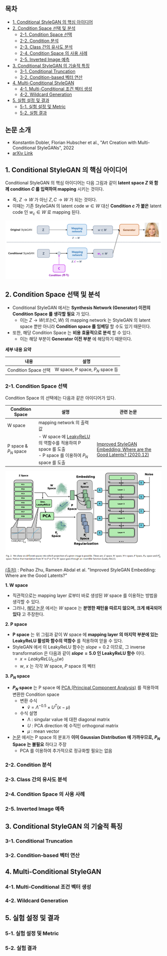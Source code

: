 
## 목차

* [1. Conditional StyleGAN 의 핵심 아이디어](#1-conditional-stylegan-의-핵심-아이디어)
* [2. Condition Space 선택 및 분석](#2-condition-space-선택-및-분석)
  * [2-1. Condition Space 선택](#2-1-condition-space-선택)
  * [2-2. Condition 분석](#2-2-condition-분석)
  * [2-3. Class 간의 유사도 분석](#2-3-class-간의-유사도-분석)
  * [2-4. Condition Space 의 사용 사례](#2-4-condition-space-의-사용-사례)
  * [2-5. Inverted Image 예측](#2-5-inverted-image-예측)
* [3. Conditional StyleGAN 의 기술적 특징](#3-conditional-stylegan-의-기술적-특징)
  * [3-1. Conditional Truncation](#3-1-conditional-truncation)
  * [3-2. Condition-based 벡터 연산](#3-2-condition-based-벡터-연산)
* [4. Multi-Conditional StyleGAN](#4-multi-conditional-stylegan)
  * [4-1. Multi-Conditional 조건 벡터 생성](#4-1-multi-conditional-조건-벡터-생성)
  * [4-2. Wildcard Generation](#4-2-wildcard-generation)
* [5. 실험 설정 및 결과](#5-실험-설정-및-결과)
  * [5-1. 실험 설정 및 Metric](#5-1-실험-설정-및-metric)
  * [5-2. 실험 결과](#5-2-실험-결과)

## 논문 소개

* Konstantin Dobler, Florian Hubscher et al., "Art Creation with Multi-Conditional StyleGANs", 2022
* [arXiv Link](https://arxiv.org/pdf/2202.11777)

## 1. Conditional StyleGAN 의 핵심 아이디어

Conditional StyleGAN 의 핵심 아이디어는 다음 그림과 같이 **latent space $Z$ 와 함께 condition $C$ 를 입력하여 mapping** 시키는 것이다.

* 즉, $Z → W$ 가 아닌 $Z, C → W$ 가 되는 것이다.
* 이때는 기존 StyleGAN 의 latent code $w \in W$ 대신 **Condition $c$ 가 붙은** latent code 인 $w_c \in W$ 로 mapping 된다.

![image](../images/ConditionalStyleGAN_1.PNG)

## 2. Condition Space 선택 및 분석

* Conditional StyleGAN 에서는 **Synthesis Network (Generator) 이전의 Condition Space 를 생각할 필요** 가 있다.
  * 이는 $Z → W (또는 C,W)$ 의 mapping network 는 StyleGAN 의 latent space 뿐만 아니라 **Condition space 를 임베딩** 할 수도 있기 때문이다.
* 또한, 해당 Condition Space 는 **비용 효율적으로 분석** 할 수 있다.
  * 이는 해당 부분이 **Generator 이전 부분** 에 해당하기 때문이다.

**세부 내용 요약**

| 내용                 | 설명                              |
|--------------------|---------------------------------|
| Condition Space 선택 | W space, P space, $P_N$ space 등 |

### 2-1. Condition Space 선택

Condition Space 의 선택에는 다음과 같은 아이디어가 있다.

| Condition Space       | 설명                                                                                                                                                                 | 관련 논문                                                                                                  |
|-----------------------|--------------------------------------------------------------------------------------------------------------------------------------------------------------------|--------------------------------------------------------------------------------------------------------|
| W space               | mapping network 의 출력값                                                                                                                                              |                                                                                                        |
| P space & $P_N$ space | - W space 에 [LeakyReLU](../../AI%20Basics/Deep%20Learning%20Basics/딥러닝_기초_활성화_함수.md#2-3-relu-파생-함수들) 의 역함수를 적용하여 P space 를 도출<br>- P space 를 이용하여 $P_N$ space 를 도출 | [Improved StyleGAN Embedding: Where are the Good Latents? (2020.12)](https://arxiv.org/pdf/2012.09036) |

![image](../images/ConditionalStyleGAN_2.PNG)

[(출처)](https://arxiv.org/pdf/2012.09036) : Peihao Zhu, Rameen Abdal et al. "Improved StyleGAN Embedding: Where are the Good Latents?"

**1. W space**

* 직관적으로는 mapping layer 로부터 바로 생성된 $W$ space 를 이용하는 방법을 생각할 수 있다.
* 그러나, [해당 논문](https://arxiv.org/pdf/2012.09036) 에서는 $W$ space 는 **분명한 패턴을 따르지 않으며, 크게 왜곡되어 있다** 고 주장한다. 

**2. P space**

* **P space** 는 위 그림과 같이 W space 에 **mapping layer 의 마지막 부분에 있는 LeakyReLU 활성화 함수의 역함수** 를 적용하여 얻을 수 있다.
* StyleGAN 에서 이 LeakyReLU 함수는 $slope = 0.2$ 이므로, 그 inverse transformation 은 다음과 같이 **$slope = 5.0$ 인 LeakyReLU 함수** 이다.
  * $x = LeakyReLU_{5.0}(w)$
  * $w$, $x$ 는 각각 $W$ space, $P$ space 의 벡터

**3. $P_N$ space**

* **$P_N$ space** 는 P space 에 [PCA (Principal Component Analysis)](../../AI%20Basics/Machine%20Learning%20Models/머신러닝_모델_PCA.md) 를 적용하여 변환한 Condition space
  * 변환 수식
    * $\hat{v} = Λ^{-0.5} \times U^T (x - \mu)$
  * 수식 설명
    * Λ : singular value 에 대한 diagonal matrix
    * $U$ : PCA direction 에 수직인 orthogonal matrix
    * $\mu$ : mean vector
* [논문](https://arxiv.org/pdf/2202.11777) 에서는 P space 의 분포가 **이미 Gaussian Distribution 에 가까우므로, $P_N$ Space 는 불필요** 하다고 주장
  * PCA 를 이용하여 추가적으로 정규화할 필요는 없음 

### 2-2. Condition 분석

### 2-3. Class 간의 유사도 분석

### 2-4. Condition Space 의 사용 사례

### 2-5. Inverted Image 예측

## 3. Conditional StyleGAN 의 기술적 특징

### 3-1. Conditional Truncation

### 3-2. Condition-based 벡터 연산

## 4. Multi-Conditional StyleGAN

### 4-1. Multi-Conditional 조건 벡터 생성

### 4-2. Wildcard Generation

## 5. 실험 설정 및 결과

### 5-1. 실험 설정 및 Metric

### 5-2. 실험 결과
